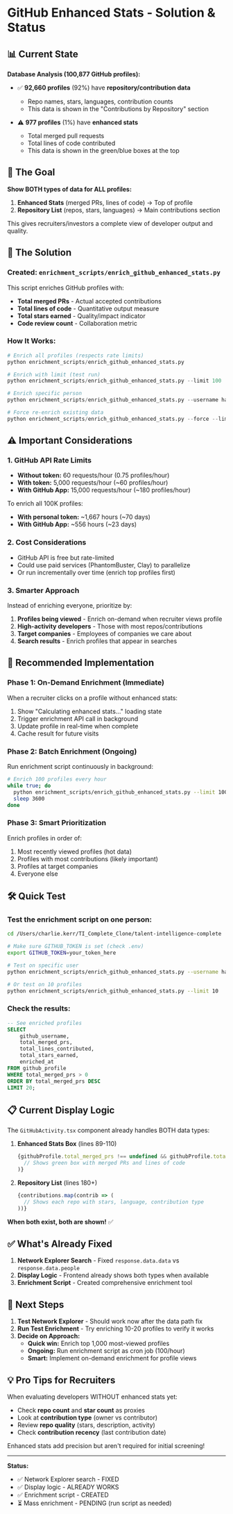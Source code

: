 # GitHub Enhanced Stats - Solution & Status

## 📊 Current State

**Database Analysis (100,877 GitHub profiles):**
- ✅ **92,660 profiles** (92%) have **repository/contribution data**
  - Repo names, stars, languages, contribution counts
  - This data is shown in the "Contributions by Repository" section
  
- ⚠️ **977 profiles** (1%) have **enhanced stats**
  - Total merged pull requests
  - Total lines of code contributed
  - This data is shown in the green/blue boxes at the top

## 🎯 The Goal

**Show BOTH types of data for ALL profiles:**
1. **Enhanced Stats** (merged PRs, lines of code) → Top of profile
2. **Repository List** (repos, stars, languages) → Main contributions section

This gives recruiters/investors a complete view of developer output and quality.

## 🔧 The Solution

### Created: `enrichment_scripts/enrich_github_enhanced_stats.py`

This script enriches GitHub profiles with:
- **Total merged PRs** - Actual accepted contributions
- **Total lines of code** - Quantitative output measure
- **Total stars earned** - Quality/impact indicator
- **Code review count** - Collaboration metric

### How It Works:
```python
# Enrich all profiles (respects rate limits)
python enrichment_scripts/enrich_github_enhanced_stats.py

# Enrich with limit (test run)
python enrichment_scripts/enrich_github_enhanced_stats.py --limit 100

# Enrich specific person
python enrichment_scripts/enrich_github_enhanced_stats.py --username hayden-adams

# Force re-enrich existing data
python enrichment_scripts/enrich_github_enhanced_stats.py --force --limit 50
```

## ⚠️ Important Considerations

### 1. GitHub API Rate Limits
- **Without token:** 60 requests/hour (0.75 profiles/hour) 
- **With token:** 5,000 requests/hour (~60 profiles/hour)
- **With GitHub App:** 15,000 requests/hour (~180 profiles/hour)

To enrich all 100K profiles:
- **With personal token:** ~1,667 hours (~70 days)
- **With GitHub App:** ~556 hours (~23 days)

### 2. Cost Considerations
- GitHub API is free but rate-limited
- Could use paid services (PhantomBuster, Clay) to parallelize
- Or run incrementally over time (enrich top profiles first)

### 3. Smarter Approach
Instead of enriching everyone, prioritize by:
1. **Profiles being viewed** - Enrich on-demand when recruiter views profile
2. **High-activity developers** - Those with most repos/contributions
3. **Target companies** - Employees of companies we care about
4. **Search results** - Enrich profiles that appear in searches

## 🚀 Recommended Implementation

### Phase 1: On-Demand Enrichment (Immediate)
When a recruiter clicks on a profile without enhanced stats:
1. Show "Calculating enhanced stats..." loading state
2. Trigger enrichment API call in background
3. Update profile in real-time when complete
4. Cache result for future visits

### Phase 2: Batch Enrichment (Ongoing)
Run enrichment script continuously in background:
```bash
# Enrich 100 profiles every hour
while true; do
  python enrichment_scripts/enrich_github_enhanced_stats.py --limit 100
  sleep 3600
done
```

### Phase 3: Smart Prioritization
Enrich profiles in order of:
1. Most recently viewed profiles (hot data)
2. Profiles with most contributions (likely important)
3. Profiles at target companies
4. Everyone else

## 🛠️ Quick Test

### Test the enrichment script on one person:
```bash
cd /Users/charlie.kerr/TI_Complete_Clone/talent-intelligence-complete

# Make sure GITHUB_TOKEN is set (check .env)
export GITHUB_TOKEN=your_token_here

# Test on specific user
python enrichment_scripts/enrich_github_enhanced_stats.py --username hayden-adams

# Or test on 10 profiles
python enrichment_scripts/enrich_github_enhanced_stats.py --limit 10
```

### Check the results:
```sql
-- See enriched profiles
SELECT 
    github_username,
    total_merged_prs,
    total_lines_contributed,
    total_stars_earned,
    enriched_at
FROM github_profile
WHERE total_merged_prs > 0
ORDER BY total_merged_prs DESC
LIMIT 20;
```

## 📋 Current Display Logic

The `GitHubActivity.tsx` component already handles BOTH data types:

1. **Enhanced Stats Box** (lines 89-110)
   ```typescript
   {githubProfile.total_merged_prs !== undefined && githubProfile.total_merged_prs > 0 && (
     // Shows green box with merged PRs and lines of code
   )}
   ```

2. **Repository List** (lines 180+)
   ```typescript
   {contributions.map(contrib => (
     // Shows each repo with stars, language, contribution type
   ))}
   ```

**When both exist, both are shown!** ✅

## ✅ What's Already Fixed

1. **Network Explorer Search** - Fixed `response.data.data` vs `response.data.people`
2. **Display Logic** - Frontend already shows both types when available
3. **Enrichment Script** - Created comprehensive enrichment tool

## 🎯 Next Steps

1. **Test Network Explorer** - Should work now after the data path fix
2. **Run Test Enrichment** - Try enriching 10-20 profiles to verify it works
3. **Decide on Approach:**
   - **Quick win:** Enrich top 1,000 most-viewed profiles
   - **Ongoing:** Run enrichment script as cron job (100/hour)
   - **Smart:** Implement on-demand enrichment for profile views

## 💡 Pro Tips for Recruiters

When evaluating developers WITHOUT enhanced stats yet:
- Check **repo count** and **star count** as proxies
- Look at **contribution type** (owner vs contributor)
- Review **repo quality** (stars, description, activity)
- Check **contribution recency** (last contribution date)

Enhanced stats add precision but aren't required for initial screening!

---

**Status:** 
- ✅ Network Explorer search - FIXED
- ✅ Display logic - ALREADY WORKS
- ✅ Enrichment script - CREATED
- ⏳ Mass enrichment - PENDING (run script as needed)

